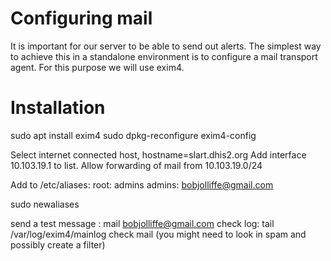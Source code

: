 # Configuring mail

It is important for our server to be able to send out alerts.  The simplest way to achieve this in a standalone environment is to configure a mail transport agent.  For this purpose we will use exim4.

# Installation
sudo apt install exim4
sudo dpkg-reconfigure exim4-config

Select internet connected host, hostname=slart.dhis2.org
Add interface 10.103.19.1 to list.
Allow forwarding of mail from 10.103.19.0/24

Add to /etc/aliases:
root: admins
admins: bobjolliffe@gmail.com

sudo newaliases

send a test message :  mail bobjolliffe@gmail.com
check log: tail /var/log/exim4/mainlog
check mail (you might need to look in spam and possibly create a filter)

